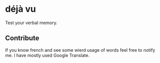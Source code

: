 # déjà vu

Test your verbal memory.

## Contribute

If you know french and see some wierd usage of words feel free to notify me. I
have mostly used Google Translate.
